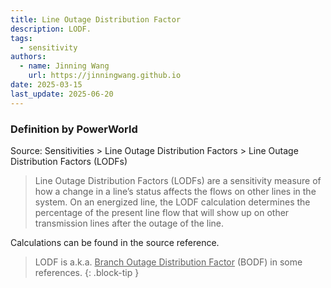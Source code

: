 ```yaml
---
title: Line Outage Distribution Factor
description: LODF.
tags:
  - sensitivity
authors:
  - name: Jinning Wang
    url: https://jinningwang.github.io
date: 2025-03-15
last_update: 2025-06-20
---
```


### Definition by PowerWorld

Source: <d-cite key="powerworld2025manual"></d-cite> Sensitivities > Line Outage Distribution Factors > Line Outage Distribution Factors (LODFs)

> Line Outage Distribution Factors (LODFs) are a sensitivity measure of how a change in a line’s status affects the flows on other lines in the system. On an energized line, the LODF calculation determines the percentage of the present line flow that will show up on other transmission lines after the outage of the line.

Calculations can be found in the source reference.

<!-- prettier-ignore-start -->
>  LODF is a.k.a. <u>Branch Outage Distribution Factor</u> (BODF) in some references.
{: .block-tip }
<!-- prettier-ignore-end -->

